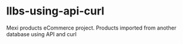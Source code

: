 # llbs-using-api-curl
Mexi products eCommerce project. Products imported from another database using API and curl
